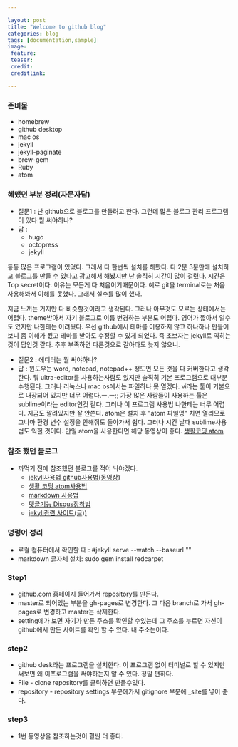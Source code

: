 ```yaml
---

layout: post  
title: "Welcome to github blog"  
categories: blog  
tags: [documentation,sample]  
image:  
 feature:  
 teaser:  
 credit:  
 creditlink:

---
```


### 준비물

-	homebrew
-	github desktop
-	mac os
-	jekyll
-	jekyll-paginate
-	brew-gem
-	Ruby
-	atom

### 헤맸던 부분 정리(자문자답)

-	질문1 : 난 github으로 블로그를 만들려고 한다. 그런데 많은 블로그 관리 프로그램이 있다 뭘 써야하나?
-	답 :
	-	hugo
	-	octopress
	-	jekyll  

등등 많은 프로그램이 있었다. 그래서 다 한번씩 설치를 해봤다. 다 2분 3분만에 설치하고 블로그를 만들 수 있다고 광고해서 해봤지만 난 솔직히 시간이 많이 걸렸다. 시간은 Top secret이다. 이유는 모든게 다 처음이기때문이다. 예로 git을 terminal로는 처음 사용해봐서 이해를 못했다. 그래서 실수를 많이 했다.

지금 느끼는 거지만 다 비슷할것이라고 생각된다. 그러나 아무것도 모르는 상태에서는 어렵다. theme받아서 자기 블로그로 이름 변경하는 부분도 어렵다. 영어가 짧아서 일수도 있지만 나한테는 어려웠다. 우선 github에서 테마를 이용하지 않고 하나하나 만들어 보니 좀 이해가 됬고 테마를 받아도 수정할 수 있게 되었다. 즉 초보자는 jekyll로 익히는것이 답인것 같다. 추후 부족하면 다른것으로 갈아타도 늦지 않으니.

-	질문2 : 에디터는 뭘 써야하나?
-	답 : 윈도우는 word, notepad, notepad++ 정도면 모든 것을 다 커버한다고 생각한다. 뭐 ultra-editor를 사용하는사람도 있지만 솔직히 기본 프로그램으로 대부분 수행된다. 그러나 리눅스나 mac os에서는 파일하나 못 열겠다. vi라는 툴이 기본으로 내장되어 있지만 너무 어렵다.ㅡ.ㅡ;; 가장 많은 사람들이 사용하는 툴은 sublime이라는 editor인것 같다. 그러나 이 프로그램 사용법 나한테는 너무 어렵다. 지금도 깔려있지만 잘 안쓴다. atom은 설치 후 "atom 파일명" 치면 열리므로 그나마 환경 변수 설정을 안해줘도 돌아가서 쉽다. 그러나 시간 날때 sublime사용법도 익힐 것이다. 만일 atom을 사용한다면 해당 동영상이 좋다. [생활코딩 atom](https://opentutorials.org/module/1579)

### 참조 했던 블로그

-	까먹기 전에 참조했던 블로그를 적어 놔야겠다.
	-	[jekyll사용법 github사용법(동영상)](https://youtu.be/oiNVQ9Zjy4o?list=PLWjCJDeWfDdfVEcLGAfdJn_HXyM4Y7_k)
	-	[생활 코딩 atom사용법](https://opentutorials.org/module/1579)
	-	[markdown 사용법](http://moodle.co.kr/old/help.php?file=advanced_markdown.html#linebreaks)
	-	[댓글기능 Disqus장착법](https://youtu.be/etvHFmVCvj8?list=PLm_Qt4aKpfKijgP0rDH7FSJOlS9IBGbT1)
	-	[jekyll관련 사이트(글))](https://nolboo.kim/blog/2013/10/15/free-blog-with-github-jekyll/)

### 명령어 정리

-	로컬 컴퓨터에서 확인할 때 : #jekyll serve --watch --baseurl ""
-	markdown 글자체 설치: sudo gem install redcarpet

### Step1

-	github.com 홈페이지 들어가서 repository를 만든다.  
-	master로 되어있는 부분을 gh-pages로 변경한다. 그 다음 branch로 가서 gh-pages로 변경하고 master는 삭제한다.  
-	setting에가 보면 자기가 만든 주소를 확인할 수있는데 그 주소를 누르면 자신이 github에서 만든 사이트를 확인 할 수 있다. 내 주소는이다.

### step2

-	github desk라는 프로그램을 설치한다. 이 프로그램 없이 터미널로 할 수 있지만 써보면 왜 이프로그램을 써야하는지 알 수 있다. 정말 편하다.
-	File - clone repository를 클릭하면 만들수있다.
-	repository - repository settings 부분에가서 gitignore 부분에 _site를 넣어 준다.

### step3

-	1번 동영상을 참조하는것이 훨씬 더 좋다.
